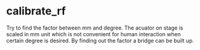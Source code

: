 # calibrate_rf
Try to find the factor between mm and degree. The acuator on stage is scaled in mm unit which is not convenient for human interaction when certain degree is desired. 
By finding out the factor a bridge can be built up.

